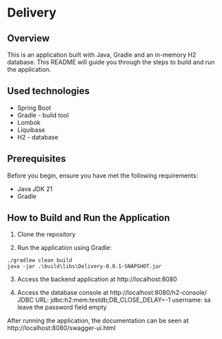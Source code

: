 # Delivery

## Overview

This is an application built with Java, Gradle and an in-memory H2 database. This README will guide you through the steps to build and run the application.

## Used technologies

* Spring Boot
* Gradle - build tool
* Lombok
* Liquibase
* H2 - database

## Prerequisites

Before you begin, ensure you have met the following requirements:

- Java JDK 21
- Gradle

## How to Build and Run the Application

1. Clone the repository

2. Run the application using Gradle:
```
./gradlew clean build
java -jar .\build\libs\Delivery-0.0.1-SNAPSHOT.jar
```
3. Access the backend application at http://localhost:8080

4. Access the database console at http://localhost:8080/h2-console/
JDBC URL: jdbc:h2:mem:testdb;DB_CLOSE_DELAY=-1
username: sa
leave the password field empty <br>

After running the application, the documentation can be seen at http://localhost:8080/swagger-ui.html
